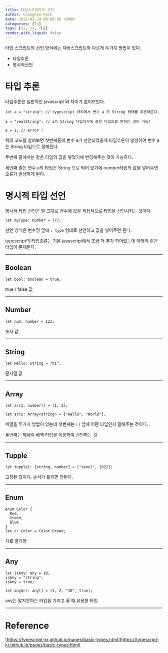 ```yaml
---
title: 타입스크립트의 선언
author: Changhee Park
date: 2022-05-24 00:00:00 +0900
categories: [Ts]
tags: [ts, js, 개념]
render_with_liquid: false
---
```


타입 스크립트의 선언 방식에는 자바스크립트와 다르게 두가지 방법이 있다.

- 타입추론
- 명시적선언

# 타입 추론

타입추론은 일반적인 javascript 와 차이가 없어보인다.

```tsx
let a = "string"; // typescript 처리에서 변수 a 가 String 형태를 추론해준다.

a = "realString"; // a가 String 타입이기에 같은 타입으로 변하는 것이 가능!

a = 1; // error !
```

위의 코드를 살펴보면 첫번째줄에 변수 a가 선언되었을때 타입추론이 발생하여 변수 a 는 String 타입으로 정해진다.

두번째 줄에서는 같은 타입의 값을 넣었기에 변경해주는 것이 가능하다.

세번째 줄은 변수 a의 타입은 String 으로 되어 있기에 number타입의 값을 넣어주면 오류가 발생하게 된다.

# 명시적 타입 선언

명시적 타입 선언은 말 그대로 변수에 값을 직접적으로 타입을 선언시키는 것이다.

```tsx
let myType: number = 777;
```

선언 방식은 변수명 옆에 `: type` 형태로 선언하고 값을 넣어주면 된다.

typescript의 타입종류는 기본 javascript에서 조금 더 추가 되어있는데 아래와 같은 타입이 존재한다.

---

## Boolean

```tsx
let bool: boolean = true;
```

true / false 값

---

## Number

```tsx
let num: number = 123;
```

숫자 값

---

## String

```tsx
let Hello: string = "hi";
```

문자열 값

---

## Array

```tsx
let arr1: number[] = [1, 2];

let arr2: Array<string> = ["Hello", "World"];
```

배열을 두가지 방법이 있는데 첫번째는 `[]` 앞에 어떤 타입인지 말해주는 것이다.

두번째는 제네릭 배역 타입을 이용하여 선언하는 것

---

## Tupple

```tsx
let tupple1: [string, number] = ["seoul", 2022];
```

고정된 값이다. 순서가 틀리면 안된다.

---

## Enum

```tsx
enum Color {
  Red,
  Green,
  Blue
}
let c: Color = Color.Green;
```

자료 열거형

---

## Any

```tsx
let isAny: any = 10;
isAny = "string";
isAny = true;

let anyArr: any[] = [1, 2, "10", true];
```

any는 알지못하는 타입을 가지고 올 때 유용한 타입

---

# Reference

[https://typescript-kr.github.io/pages/basic-types.html](https://typescript-kr.github.io/pages/basic-types.html)
